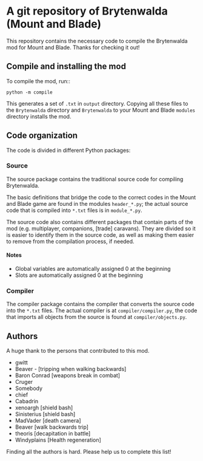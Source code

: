 # A git repository of Brytenwalda (Mount and Blade)

This repository contains the necessary code to compile the Brytenwalda mod for Mount and Blade.
Thanks for checking it out!

## Compile and installing the mod

To compile the mod, run::

    python -m compile

This generates a set of `.txt` in `output` directory.
Copying all these files to the `Brytenwalda` directory and `Brytenwalda` to 
your Mount and Blade `modules` directory installs the mod.

## Code organization

The code is divided in different Python packages:

### Source

The source package contains the traditional source code for compiling Brytenwalda.

The basic definitions that bridge the code to the correct codes in the Mount and Blade game
are found in the modules `header_*.py`; the actual source code that is compiled into
`*.txt` files is in `module_*.py`.

The source code also contains different packages that contain parts of the mod 
(e.g. multiplayer, companions, [trade] caravans).
They are divided so it is easier to identify them in the source code, as well as 
making them easier to remove from the compilation process, if needed.

#### Notes

- Global variables are automatically assigned 0 at the beginning
- Slots are automatically assigned 0 at the beginning

### Compiler

The compiler package contains the compiler that converts the source code into
the `*.txt` files. The actual compiler is at `compiler/compiler.py`, the code that imports 
all objects from the source is found at `compiler/objects.py`.

## Authors

A huge thank to the persons that contributed to this mod.

- gwitt
- Beaver - [tripping when walking backwards]
- Baron Conrad [weapons break in combat]
- Cruger
- Somebody
- chief
- Cabadrin
- xenoargh [shield bash]
- Sinisterius [shield bash]
- MadVader [death camera]
- Beaver [walk backwards trip]
- theoris [decapitation in battle]
- Windyplains [Health regeneration]

Finding all the authors is hard. Please help us to complete this list!
